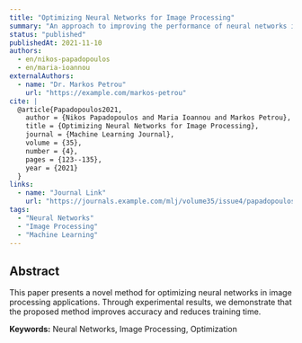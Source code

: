 ```yaml
---
title: "Optimizing Neural Networks for Image Processing"
summary: "An approach to improving the performance of neural networks in image processing."
status: "published"
publishedAt: 2021-11-10
authors:
  - en/nikos-papadopoulos
  - en/maria-ioannou
externalAuthors:
  - name: "Dr. Markos Petrou"
    url: "https://example.com/markos-petrou"
cite: |
  @article{Papadopoulos2021,
    author = {Nikos Papadopoulos and Maria Ioannou and Markos Petrou},
    title = {Optimizing Neural Networks for Image Processing},
    journal = {Machine Learning Journal},
    volume = {35},
    number = {4},
    pages = {123--135},
    year = {2021}
  }
links:
  - name: "Journal Link"
    url: "https://journals.example.com/mlj/volume35/issue4/papadopoulos"
tags:
  - "Neural Networks"
  - "Image Processing"
  - "Machine Learning"
---
```


## Abstract

This paper presents a novel method for optimizing neural networks in image processing applications. Through experimental results, we demonstrate that the proposed method improves accuracy and reduces training time.

**Keywords:** Neural Networks, Image Processing, Optimization
